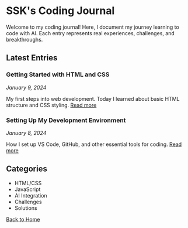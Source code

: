 # SSK's Coding Journal

Welcome to my coding journal! Here, I document my journey learning to code with AI. Each entry represents real experiences, challenges, and breakthroughs.

## Latest Entries

### Getting Started with HTML and CSS
*January 9, 2024*

My first steps into web development. Today I learned about basic HTML structure and CSS styling. [Read more](/blog/first-steps)

### Setting Up My Development Environment
*January 8, 2024*

How I set up VS Code, GitHub, and other essential tools for coding. [Read more](/blog/dev-setup)

## Categories

- HTML/CSS
- JavaScript
- AI Integration
- Challenges
- Solutions

[Back to Home](/) 